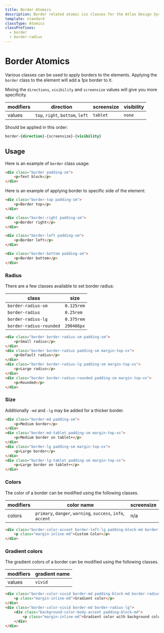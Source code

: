 ```yaml
---
title: Border Atomics
description: Border related atomic css classes for the Atlas Design System
template: standard
classType: Atomics
classPrefixes:
  - border
  - border-radius
---
```


# Border Atomics

Various classes can be used to apply borders to the elements. Applying the `border` class to the element will add a 1px border to it.

Mixing the `directions`, `visibility` and `screensize` values will give you more specificity.

| modifiers | direction                        | screensize | visibility |
| --------- | -------------------------------- | ---------- | ---------- |
| values    | `top`, `right`, `bottom`, `left` | `tablet`   | `none`     |

Should be applied in this order:

```css
border-{direction}-{screensize}-{visibility}
```

## Usage

Here is an example of `border` class usage:

```html
<div class="border padding-sm">
	<p>Text block</p>
</div>
```

Here is an example of applying border to specific side of the element:

```html
<div class="border-top padding-sm">
	<p>Border top</p>
</div>
```

```html
<div class="border-right padding-sm">
	<p>Border right</p>
</div>
```

```html
<div class="border-left padding-sm">
	<p>Border left</p>
</div>
```

```html
<div class="border-bottom padding-sm">
	<p>Border bottom</p>
</div>
```

### Radius

There are a few classes available to set border radius:

| class                   | size       |
| ----------------------- | ---------- |
| `border-radius-sm`      | `0.125rem` |
| `border-radius`         | `0.25rem`  |
| `border-radius-lg`      | `0.375rem` |
| `border-radius-rounded` | `290486px` |

```html
<div class="border border-radius-sm padding-sm">
	<p>Small radius</p>
</div>
<div class="border border-radius padding-sm margin-top-xs">
	<p>Default radius</p>
</div>
<div class="border border-radius-lg padding-sm margin-top-xs">
	<p>Large radius</p>
</div>
<div class="border border-radius-rounded padding-sm margin-top-xs">
	<p>Rounded</p>
</div>
```

### Size

Additionally `-md` and `-lg` may be added for a thicker border.

```html
<div class="border-md padding-sm">
	<p>Medium border</p>
</div>
<div class="border-md-tablet padding-sm margin-top-xs">
	<p>Medium border on tablet+</p>
</div>
<div class="border-lg padding-sm margin-top-xs">
	<p>Large border</p>
</div>
<div class="border-lg-tablet padding-sm margin-top-xs">
	<p>Large border on tablet+</p>
</div>
```

### Colors

The color of a border can be modified using the following classes.

| modifiers | color name                                                  | screensize |
| --------- | ----------------------------------------------------------- | ---------- |
| colors    | `primary`, `danger`, `warning`, `success`, `info`, `accent` | n/a        |

```html
<div class="border-color-accent border-left-lg padding-block-md border-radius">
	<p class="margin-inline-md">Custom Color</p>
</div>
```

### Gradient colors

The gradient colors of a border can be modified using the following classes.

| modifiers | gradient name |
| --------- | ------------- |
| values    | `vivid`       |

```html
<div class="border-color-vivid border-md padding-block-md border-radius-lg margin-bottom-xs">
	<p class="margin-inline-md">Gradient color</p>
</div>
<div class="border-color-vivid border-md border-radius-lg">
	<div class="background-color-body-accent padding-block-md">
		<p class="margin-inline-md">Gradient color with background color</p>
	</div>
</div>
```

